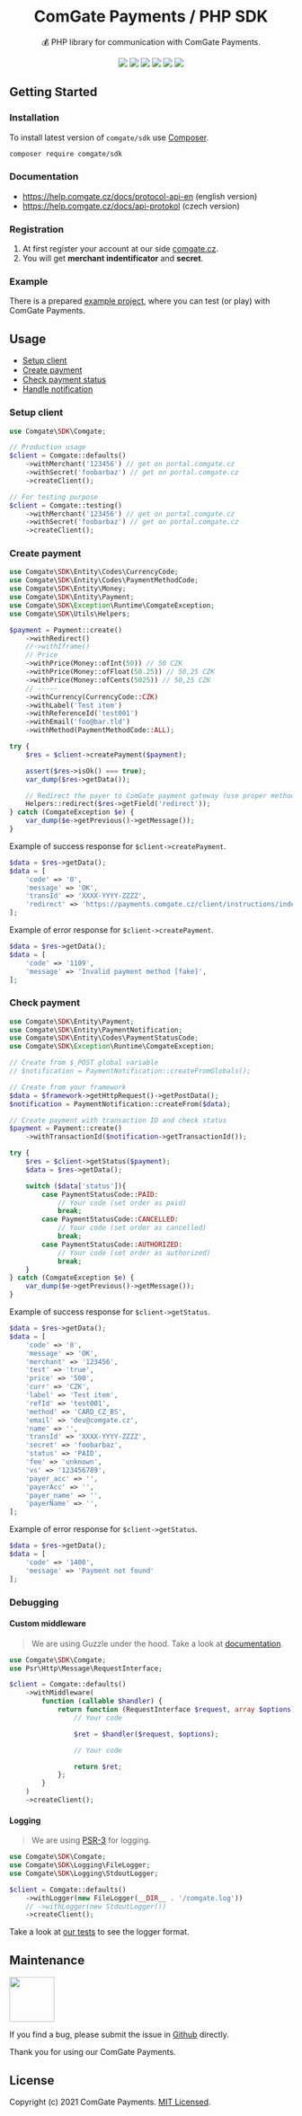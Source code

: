 <h1 align=center>ComGate Payments / PHP SDK</h1>

<p align=center>
   💰 PHP library for communication with ComGate Payments.
</p>

<p align=center>
  <a href="https://github.com/comgate-payments/sdk-php/actions"><img src="https://badgen.net/github/checks/comgate-payments/sdk-php"></a>
  <a href="https://coveralls.io/r/comgate-payments/sdk-php"><img src="https://badgen.net/coveralls/c/github/comgate-payments/sdk-php"></a>
  <a href="https://packagist.org/packages/comgate-payments/sdk-php"><img src="https://badgen.net/packagist/dm/comgate-payments/sdk-php"></a>
  <a href="https://packagist.org/packages/comgate-payments/sdk-php"><img src="https://badgen.net/packagist/v/comgate-payments/sdk-php"></a>
  <a href="https://packagist.org/packages/comgate-payments/sdk-php"><img src="https://badgen.net/packagist/php/comgate-payments/sdk-php"></a>
  <a href="https://github.com/comgate-payments/sdk-php"><img src="https://badgen.net/github/license/comgate-payments/sdk-php"></a>
</p>

## Getting Started

### Installation

To install latest version of `comgate/sdk` use [Composer](https://getcomposer.com).

```bash
composer require comgate/sdk
```

### Documentation

- https://help.comgate.cz/docs/protocol-api-en (english version)
- https://help.comgate.cz/docs/api-protokol (czech version)

### Registration

1. At first register your account at our side [comgate.cz](https://www.comgate.cz).
2. You will get **merchant indentificator** and **secret**.

### Example

There is a prepared [example project](/example), where you can test (or play) with ComGate Payments.

## Usage

- [Setup client](#setup-client)
- [Create payment](#create-payment)
- [Check payment status](#check-payment-status)
- [Handle notification](#handle-notification)

### Setup client

```php
use Comgate\SDK\Comgate;

// Production usage
$client = Comgate::defaults()
    ->withMerchant('123456') // get on portal.comgate.cz
    ->withSecret('foobarbaz') // get on portal.comgate.cz
    ->createClient();

// For testing purpose
$client = Comgate::testing()
    ->withMerchant('123456') // get on portal.comgate.cz
    ->withSecret('foobarbaz') // get on portal.comgate.cz
    ->createClient();
```

### Create payment

```php
use Comgate\SDK\Entity\Codes\CurrencyCode;
use Comgate\SDK\Entity\Codes\PaymentMethodCode;
use Comgate\SDK\Entity\Money;
use Comgate\SDK\Entity\Payment;
use Comgate\SDK\Exception\Runtime\ComgateException;
use Comgate\SDK\Utils\Helpers;

$payment = Payment::create()
    ->withRedirect()
    //->withIframe()
    // Price
    ->withPrice(Money::ofInt(50)) // 50 CZK
    ->withPrice(Money::ofFloat(50.25)) // 50,25 CZK
    ->withPrice(Money::ofCents(5025)) // 50,25 CZK
    // -----
    ->withCurrency(CurrencyCode::CZK)
    ->withLabel('Test item')
    ->withReferenceId('test001')
    ->withEmail('foo@bar.tld')
    ->withMethod(PaymentMethodCode::ALL);

try {
    $res = $client->createPayment($payment);

    assert($res->isOk() === true);
    var_dump($res->getData());

    // Redirect the payer to ComGate payment gateway (use proper method of your framework)
    Helpers::redirect($res->getField('redirect'));
} catch (ComgateException $e) {
    var_dump($e->getPrevious()->getMessage());
}
```

Example of success response for `$client->createPayment`.

```php
$data = $res->getData();
$data = [
    'code' => '0',
    'message' => 'OK',
    'transId' => 'XXXX-YYYY-ZZZZ',
    'redirect' => 'https://payments.comgate.cz/client/instructions/index?id=XXXX-YYYY-ZZZZ',
];
```

Example of error response for `$client->createPayment`.

```php
$data = $res->getData();
$data = [
    'code' => '1109',
    'message' => 'Invalid payment method [fake]',
];
```

### Check payment

```php
use Comgate\SDK\Entity\Payment;
use Comgate\SDK\Entity\PaymentNotification;
use Comgate\SDK\Entity\Codes\PaymentStatusCode;
use Comgate\SDK\Exception\Runtime\ComgateException;

// Create from $_POST global variable
// $notification = PaymentNotification::createFromGlobals();

// Create from your framework
$data = $framework->getHttpRequest()->getPostData();
$notification = PaymentNotification::createFrom($data);

// Create payment with transaction ID and check status
$payment = Payment::create()
    ->withTransactionId($notification->getTransactionId());

try {
    $res = $client->getStatus($payment);
    $data = $res->getData();

    switch ($data['status']){
        case PaymentStatusCode::PAID:
            // Your code (set order as paid)
            break;
        case PaymentStatusCode::CANCELLED:
            // Your code (set order as cancelled)
            break;
        case PaymentStatusCode::AUTHORIZED:
            // Your code (set order as authorized)
            break;
    }
} catch (ComgateException $e) {
    var_dump($e->getPrevious()->getMessage());
}
```

Example of success response for `$client->getStatus`.

```php
$data = $res->getData();
$data = [
    'code' => '0',
    'message' => 'OK',
    'merchant' => '123456',
    'test' => 'true',
    'price' => '500',
    'curr' => 'CZK',
    'label' => 'Test item',
    'refId' => 'test001',
    'method' => 'CARD_CZ_BS',
    'email' => 'dev@comgate.cz',
    'name' => '',
    'transId' => 'XXXX-YYYY-ZZZZ',
    'secret' => 'foobarbaz',
    'status' => 'PAID',
    'fee' => 'unknown',
    'vs' => '123456789',
    'payer_acc' => '',
    'payerAcc' => '',
    'payer_name' => '',
    'payerName' => '',
];
```

Example of error response for `$client->getStatus`.

```php
$data = $res->getData();
$data = [
    'code' => '1400',
    'message' => 'Payment not found'
];
```

### Debugging

#### Custom middleware

> We are using Guzzle under the hood. Take a look at [documentation](https://docs.guzzlephp.org/en/stable/handlers-and-middleware.html).

```php
use Comgate\SDK\Comgate;
use Psr\Http\Message\RequestInterface;

$client = Comgate::defaults()
    ->withMiddleware(
        function (callable $handler) {
            return function (RequestInterface $request, array $options) use ($handler) {
                // Your code

                $ret = $handler($request, $options);

                // Your code

                return $ret;
            };
        }
    )
    ->createClient();
```

#### Logging

> We are using [PSR-3](https://www.php-fig.org/psr/psr-3/) for logging.

```php
use Comgate\SDK\Comgate;
use Comgate\SDK\Logging\FileLogger;
use Comgate\SDK\Logging\StdoutLogger;

$client = Comgate::defaults()
    ->withLogger(new FileLogger(__DIR__ . '/comgate.log'))
    // ->withLogger(new StdoutLogger())
    ->createClient();
```

Take a look at [our tests](https://github.com/comgate-payments/sdk-php/blob/master/tests/fixtures) to see the logger format.

## Maintenance

<a href="https://github.com/f3l1x">
    <img width="80" height="80" src="https://avatars.githubusercontent.com/f3l1x">
</a>

If you find a bug, please submit the issue in [Github](https://github.com/comgate-payments/sdk-php/issues) directly.

Thank you for using our ComGate Payments.

## License

Copyright (c) 2021 ComGate Payments. [MIT Licensed](LICENSE).

